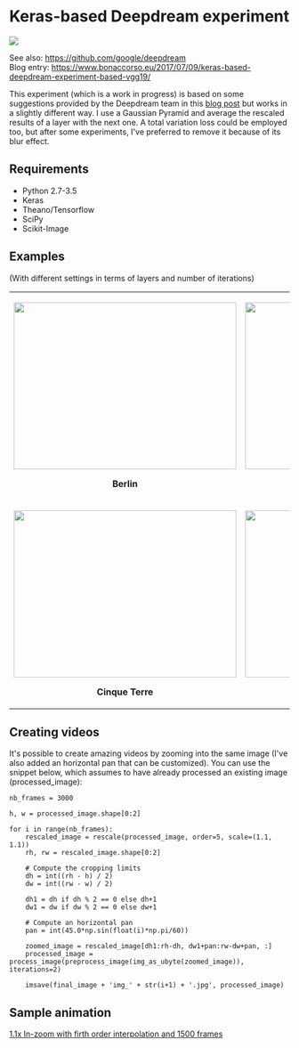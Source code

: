 # Keras-based Deepdream experiment
<img src="https://img.shields.io/github/license/mashape/apistatus.svg?maxAge=2592000"/><br/>

See also: https://github.com/google/deepdream<br/>
Blog entry: https://www.bonaccorso.eu/2017/07/09/keras-based-deepdream-experiment-based-vgg19/<br/>

This experiment (which is a work in progress) is based on some suggestions provided by the Deepdream team in this [blog post](http://googleresearch.blogspot.ch/2015/06/inceptionism-going-deeper-into-neural.html) but works in a slightly different way. I use a Gaussian Pyramid and average the rescaled results of a layer with the next one. A total variation loss could be employed too, but after some experiments, I've preferred to remove it because of its blur effect.

## Requirements
<ul>
<li>Python 2.7-3.5</li>
<li>Keras</li>
<li>Theano/Tensorflow</li>
<li>SciPy</li>
<li>Scikit-Image</li>
</ul>

## Examples
(With different settings in terms of layers and number of iterations)
<table width="100%" align="center">
<tr>
<td width="auto">
<p align="center">
<img src="https://s3-us-west-2.amazonaws.com/keras-deepdream-demo/berlin_dream.jpg" align="center" height="300" width="400">
</p>
<p align="center"><b>Berlin</b></p>
</td>
<td width="auto">
<p align="center">
<img src="https://s3-us-west-2.amazonaws.com/keras-deepdream-demo/berlin_dream_3.jpg" align="center" height="300" width="400">
</p>
<p align="center"><b>Berlin</b></p>
</td>
</tr>
<tr>
<td width="auto">
<p align="center">
<img src="https://s3-us-west-2.amazonaws.com/keras-deepdream-demo/cinque_terre_dream.jpg" align="center" height="300" width="400">
</p>
<p align="center"><b>Cinque Terre</b></p>
</td>
<td width="auto">
<p align="center">
<img src="https://s3-us-west-2.amazonaws.com/keras-deepdream-demo/rome_dream.jpg" align="center" height="300" width="400">
</p>
<p align="center"><b>Rome</b></p>
</td>
</tr>
</table>

## Creating videos
It's possible to create amazing videos by zooming into the same image (I've also added an horizontal pan that can be customized). You can use the snippet below, which assumes to have already processed an existing image (processed_image):
```
nb_frames = 3000

h, w = processed_image.shape[0:2]

for i in range(nb_frames):
    rescaled_image = rescale(processed_image, order=5, scale=(1.1, 1.1))
    rh, rw = rescaled_image.shape[0:2]
    
    # Compute the cropping limits
    dh = int((rh - h) / 2)
    dw = int((rw - w) / 2)
    
    dh1 = dh if dh % 2 == 0 else dh+1
    dw1 = dw if dw % 2 == 0 else dw+1
    
    # Compute an horizontal pan
    pan = int(45.0*np.sin(float(i)*np.pi/60))
    
    zoomed_image = rescaled_image[dh1:rh-dh, dw1+pan:rw-dw+pan, :]
    processed_image = process_image(preprocess_image(img_as_ubyte(zoomed_image)), iterations=2)
    
    imsave(final_image + 'img_' + str(i+1) + '.jpg', processed_image)
```

## Sample animation
[1.1x In-zoom with firth order interpolation and 1500 frames](https://www.youtube.com/watch?v=ppUhPBMj-z0)

